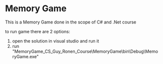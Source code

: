 # Memory Game

This is a Memory Game done in the scope of C# and .Net course

to run game there are 2 options:
1) open the solution in visual studio and run it
2) run "MemoryGame_CS_Guy_Ronen_Course\MemoryGame\bin\Debug\MemoryGame.exe"
 